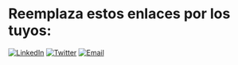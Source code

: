 # Reemplaza estos enlaces por los tuyos:
[![LinkedIn](https://img.shields.io/badge/LinkedIn-0077B5?style=for-the-badge&logo=linkedin&logoColor=white)](TU-LINKEDIN-AQUI)
[![Twitter](https://img.shields.io/badge/Twitter-1DA1F2?style=for-the-badge&logo=twitter&logoColor=white)](TU-TWITTER-AQUI)
[![Email](https://img.shields.io/badge/Email-D14836?style=for-the-badge&logo=gmail&logoColor=white)](mailto:TU-EMAIL@ejemplo.com)
